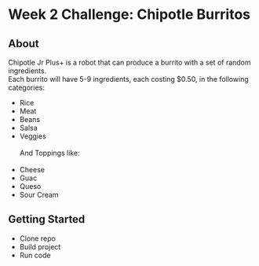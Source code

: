# Week 2 Challenge: Chipotle Burritos
## About
Chipotle Jr Plus+ is a robot that can produce a burrito with a set of random ingredients.<br>
Each burrito will have 5-9 ingredients, each costing $0.50, in the following categories:
* Rice
* Meat
* Beans
* Salsa
* Veggies<br><br>
And Toppings like:<br><br>
* Cheese
* Guac
* Queso
* Sour Cream

## Getting Started
* Clone repo
* Build project
* Run code
